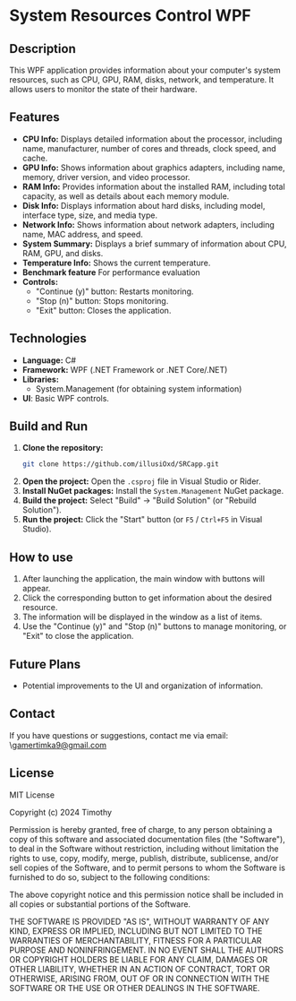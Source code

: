 # System Resources Control WPF

## Description

This WPF application provides information about your computer's system resources, such as CPU, GPU, RAM, disks, network, and temperature. It allows users to monitor the state of their hardware.

## Features

*   **CPU Info:** Displays detailed information about the processor, including name, manufacturer, number of cores and threads, clock speed, and cache.
*   **GPU Info:** Shows information about graphics adapters, including name, memory, driver version, and video processor.
*   **RAM Info:** Provides information about the installed RAM, including total capacity, as well as details about each memory module.
*   **Disk Info:** Displays information about hard disks, including model, interface type, size, and media type.
*   **Network Info:** Shows information about network adapters, including name, MAC address, and speed.
*   **System Summary:** Displays a brief summary of information about CPU, RAM, GPU, and disks.
*   **Temperature Info:** Shows the current temperature.
*   **Benchmark feature** For performance evaluation
*   **Controls:**
    *   "Continue (y)" button: Restarts monitoring.
    *   "Stop (n)" button: Stops monitoring.
    *   "Exit" button: Closes the application.

## Technologies

*   **Language:** C#
*   **Framework:** WPF (.NET Framework or .NET Core/.NET)
*   **Libraries:**
    *   System.Management (for obtaining system information)
*   **UI**: Basic WPF controls.

## Build and Run

1.  **Clone the repository:**
    ```bash
    git clone https://github.com/illusiOxd/SRCapp.git
    ```
2.  **Open the project:** Open the `.csproj` file in Visual Studio or Rider.
3.  **Install NuGet packages:** Install the `System.Management` NuGet package.
4.  **Build the project:** Select "Build" -> "Build Solution" (or "Rebuild Solution").
5.  **Run the project:** Click the "Start" button (or `F5` / `Ctrl+F5` in Visual Studio).

## How to use

1.  After launching the application, the main window with buttons will appear.
2.  Click the corresponding button to get information about the desired resource.
3.  The information will be displayed in the window as a list of items.
4.  Use the "Continue (y)" and "Stop (n)" buttons to manage monitoring, or "Exit" to close the application.

## Future Plans

*   Potential improvements to the UI and organization of information.

## Contact

If you have questions or suggestions, contact me via email: \gamertimka9@gmail.com

## License

MIT License

Copyright (c) 2024 Timothy

Permission is hereby granted, free of charge, to any person obtaining a copy
of this software and associated documentation files (the "Software"), to deal
in the Software without restriction, including without limitation the rights
to use, copy, modify, merge, publish, distribute, sublicense, and/or sell
copies of the Software, and to permit persons to whom the Software is
furnished to do so, subject to the following conditions:

The above copyright notice and this permission notice shall be included in all
copies or substantial portions of the Software.

THE SOFTWARE IS PROVIDED "AS IS", WITHOUT WARRANTY OF ANY KIND, EXPRESS OR
IMPLIED, INCLUDING BUT NOT LIMITED TO THE WARRANTIES OF MERCHANTABILITY,
FITNESS FOR A PARTICULAR PURPOSE AND NONINFRINGEMENT. IN NO EVENT SHALL THE
AUTHORS OR COPYRIGHT HOLDERS BE LIABLE FOR ANY CLAIM, DAMAGES OR OTHER
LIABILITY, WHETHER IN AN ACTION OF CONTRACT, TORT OR OTHERWISE, ARISING FROM,
OUT OF OR IN CONNECTION WITH THE SOFTWARE OR THE USE OR OTHER DEALINGS IN THE
SOFTWARE.
